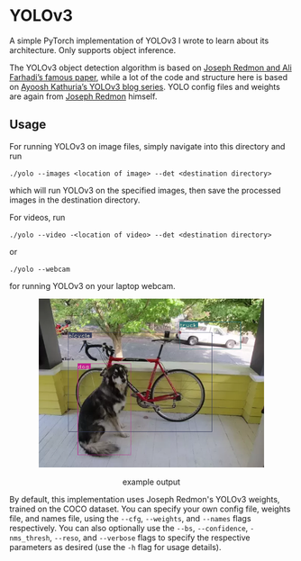 # YOLOv3

A simple PyTorch implementation of YOLOv3 I wrote to learn about its architecture. Only supports object inference.

The YOLOv3 object detection algorithm is based on [Joseph Redmon and Ali Farhadi’s famous paper](https://pjreddie.com/media/files/papers/YOLOv3.pdf), while a lot of the code and structure here is based on [Ayoosh Kathuria’s YOLOv3 blog series](https://blog.paperspace.com/how-to-implement-a-yolo-object-detector-in-pytorch/). YOLO config files and weights are again from [Joseph Redmon](https://pjreddie.com/darknet/yolo/) himself. 

## Usage

For running YOLOv3 on image files, simply navigate into this directory and run
```
./yolo --images <location of image> --det <destination directory>
```
which will run YOLOv3 on the specified images, then save the processed images in the destination directory.

For videos, run
```
./yolo --video -<location of video> --det <destination directory>
```
or
```
./yolo --webcam
```
for running YOLOv3 on your laptop webcam.

<p align="center">
  <img src="example_output.png" width="400">
  <div align="center">
    example output
  </div>
</p>

By default, this implementation uses Joseph Redmon's YOLOv3 weights, trained on the COCO dataset. You can specify your own config file, weights file, and names file, using the `--cfg`, `--weights`, and `--names` flags respectively. You can also optionally use the `--bs`, `--confidence`, `-nms_thresh`, `--reso`, and `--verbose` flags to specify the respective parameters as desired (use the `-h` flag for usage details).
